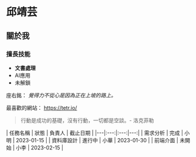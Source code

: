 # 邱靖芸
## 關於我
### 擅長技能
* **文書處理**
* AI應用
* 未解鎖

座右銘：
*覺得力不從心是因為正在上坡的路上。*

最喜歡的網站：
https://tetr.io/

>行動是成功的基礎，沒有行動，一切都是空談。- 洛克菲勒

 | 任務名稱 | 狀態 | 負責人 | 截止日期 | |---|:---:|:---:|---:| | 需求分析 | 完成 | 小明 | 2023-01-15 | | 資料庫設計 | 進行中 | 小華 | 2023-01-30 | | 前端介面 | 未開始 | 小李 | 2023-02-15 |

